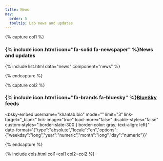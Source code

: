 ```yaml
---
title: News
nav:
  order: 5
  tooltip: Lab news and updates
---
```



{% capture col1 %}
###  {% include icon.html icon="fa-solid fa-newspaper" %}News and updates

{% include list.html data="news" component="news" %}

{% endcapture %}


{% capture col2 %}
###  {% include icon.html icon="fa-brands fa-bluesky" %}[BlueSky](https://bsky.app/profile/khanlab.bio) feeds

<div class="news-card" style="align: left">   
<script type="module" src="https://cdn.jsdelivr.net/npm/bsky-embed/dist/bsky-embed.es.js" async></script>

  <bsky-embed
    username="khanlab.bio"
    mode=""
    limit="3"
    link-target="_blank"
    link-image="true"
    load-more="false"
    disable-styles="false"
    custom-styles=".border-slate-300 { border-color: gray; text-align: left}"
    date-format='{"type":"absolute","locale":"en","options":{"weekday":"long","year":"numeric","month":"long","day":"numeric"}}'
  >
</bsky-embed>
</div>

{% endcapture %}

{% include cols.html col1=col1 col2=col2 %}




